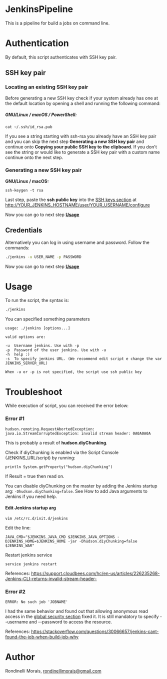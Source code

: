 # JenkinsPipeline
This is a pipeline for build a jobs on command line.

# Authentication
By default, this script authenticates with SSH key pair.

## SSH key pair

### Locating an existing SSH key pair
Before generating a new SSH key check if your system already has one
at the default location by opening a shell and running the following command:

##### GNU/Linux / macOS / PowerShell:
```
cat ~/.ssh/id_rsa.pub
```
If you see a string starting with ssh-rsa you already have an SSH key pair
and you can skip the next step **Generating a new SSH key pair**
and continue onto **Copying your public SSH key to the clipboard**.
If you don't see the string or would like to generate a SSH key pair with a
custom name continue onto the next step.

### Generating a new SSH key pair

**GNU/Linux / macOS:**
```
ssh-keygen -t rsa
```

Last step, paste the **ssh public key** into the [SSH keys section](https://jenkins.io/doc/book/resources/managing/cli-adding-ssh-public-keys.png) at [http://YOUR_JENKINS_HOSTNAME/user/YOUR_USERNAME/configure](http://YOUR_JENKINS_HOSTNAME/user/YOUR_USERNAME/configure)

Now you can go to next step [**Usage**](#usage)

## Credentials
Alternatively you can log in using username and password. Follow the commands:

```bash
./jenkins -u USER_NAME -p PASSWORD
```

Now you can go to next step [**Usage**](#usage)

# Usage
To run the script, the syntax is:

```bash
./jenkins
```

You can specified something parameters

```none
usage: ./jenkins [options...]

valid options are:

-u  Username jenkins. Use with -p
-p  Password of the user jenkins. Use with -u
-h  help :)
-s  To specify jenkins URL. (We recommend edit script e change the var JENKINS_SERVER_URL)

When -u or -p is not specified, the script use ssh public key
```

# Troubleshoot
While execution of script, you can received the error below:

### Error #1
```
hudson.remoting.RequestAbortedException: java.io.StreamCorruptedException: invalid stream header: 0A0A0A0A
```

This is probably a result of **hudson.diyChunking**.

Check if diyChunking is enabled via the Script Console (JENKINS_URL/script) by running:

```
println System.getProperty("hudson.diyChunking")
```

If Result = true then read on.

You can disable diyChunking on the master by adding the Jenkins startup arg: `-Dhudson.diyChunking=false`. See How to add Java arguments to Jenkins if you need help.

#### Edit Jenkins startup arg
```
vim /etc/rc.d/init.d/jenkins
```
Edit the line:
```
JAVA_CMD="$JENKINS_JAVA_CMD $JENKINS_JAVA_OPTIONS -DJENKINS_HOME=$JENKINS_HOME -jar -Dhudson.diyChunking=false $JENKINS_WAR"
```
Restart jenkins service
```
service jenkins restart
```

References: https://support.cloudbees.com/hc/en-us/articles/226235268-Jenkins-CLI-returns-invalid-stream-header-

### Error #2
```
ERROR: No such job 'JOBNAME'
```

I had the same behavior and found out that allowing anonymous read access in the [global security section](https://i.stack.imgur.com/FEO2W.png) fixed it. It is still mandatory to specify --username and --password to access the resource.

References: https://stackoverflow.com/questions/30066657/jenkins-cant-found-the-job-when-build-job-why

# Author
Rondinelli Morais, rondinellimorais@gmail.com
